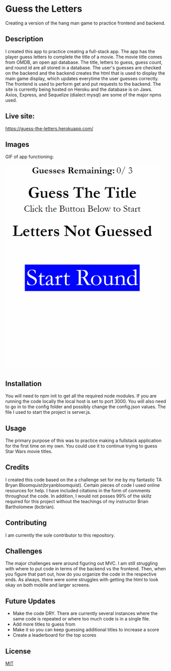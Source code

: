 # Guess the Letters
Creating a version of the hang man game to practice frontend and backend.

## Description 
I created this app to practice creating a full-stack app. The app has the player guess letters to complete the title of a movie. The movie title comes from OMDB, an open api database. The title, letters to guess, guess count, and round id are all stored in a database. The user's guesses are checked on the backend and the backend creates the html that is used to display the main game display, which updates everytime the user guesses correctly. The frontend is used to perform get and put requests to the backend. The site is currently being hosted on Heroku and the database is on Jaws. Axios, Express, and Sequelize (dialect mysql) are some of the major npms used.

## Live site: 
https://guess-the-letters.herokuapp.com/

## Images
GIF of app functioning:

![Animation of the app running](./public/images/guess_the_letter.gif)

## Installation 
You will need to npm init to get all the required node modules. If you are running the code locally the local host is set to port 3000. You will also need to go in to the config folder and possibly change the config.json values. The file I used to start the project is server.js.

## Usage 
The primary purpose of this was to practice making a fullstack application for the first time on my own. You could use it to continue trying to guess Star Wars movie titles.

## Credits 
I created this code based on the a challenge set for me by my fantastic TA Bryan Bloomquist(bryanbloomquist). Certain pieces of code I used online resources for help. I have included citations in the form of comments throughout the code. In addition, I would not posses 99% of the skillz required for this project without the teachings of my instructor Brian Bartholomew (bcbrian).

## Contributing 
I am currently the sole contributor to this repository.

## Challenges
The major challenges were around figuring out MVC. I am still struggling with where to put code in terms of the backend vs the frontend. Then, when you figure that part out, how do you organize the code in the respective ends. As always, there were some struggles with getting the html to look okay on both mobile and larger screens.

## Future Updates
* Make the code DRY. There are currently several instances where the same code is repeated or where too much code is in a single file.
* Add more titles to guess from
* Make it so you can keep guessing additional titles to increase a score
* Create a leaderboard for the top scores

## License
[MIT](https://choosealicense.com/licenses/mit/)
